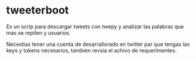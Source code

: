 # tweeterboot

Es un scrip para descargar tweets con twepy y analizar las palabras que mas se repiten y usuarios.

Necestias tener una cuenta de desarrallorado en twitter par que tengas las keys y tokens necesarios, tambien revsia el achivo de requerimentes.
